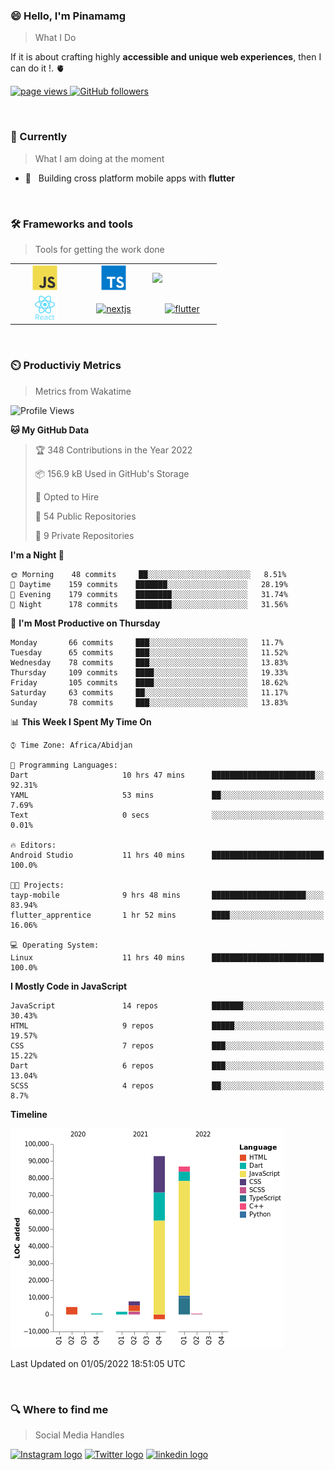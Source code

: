 ### 😄 Hello, I'm Pinamamg
> What I Do 

If it is about crafting highly **accessible and unique web experiences**, then I can do it !. 🫀
<br>

<p align="left">
  <a href="https://github.com/Gyekye/Gyekye">
    <img src="https://komarev.com/ghpvc/?username=Gyekye" alt="page views" />
  </a>
  <a href="https://github.com/Gyekye?tab=followers">
    <img alt="GitHub followers" src="https://img.shields.io/github/followers/Gyekye?color=green&logo=github">
  </a>
</p>

<br>

### 🤳 Currently
> What I am doing at the moment

- :seedling: &nbsp; Building cross platform mobile apps with **flutter**

<br>

### 🛠 Frameworks and tools
> Tools for getting the work done

<table>
  <tr>
    <td align="center" width="96">
      <a href="https://developer.mozilla.org/en-US/docs/Web/JavaScript" target="_blank" rel="noreferrer"> 
        <img src="https://raw.githubusercontent.com/devicons/devicon/master/icons/javascript/javascript-original.svg" alt="javascript" width="40"                      height="40"/> 
      </a>
    </td>
    <td align="center" width="96">
      <a href="https://www.typescriptlang.org/docs/handbook/typescript-in-5-minutes.html">
         <img src="https://raw.githubusercontent.com/devicons/devicon/master/icons/typescript/typescript-original.svg" alt="typescript" width="40"                      height="40"/> 
      </a>
    </td>
    <td>
        <img src="https://cdn.jsdelivr.net/gh/devicons/devicon/icons/dart/dart-original.svg" />
    </td>
  </tr>
  <tr>
    <td align="center" width="96">
       <a href="https://reactjs.org/" target="_blank" rel="noreferrer"> 
         <img src="https://raw.githubusercontent.com/devicons/devicon/master/icons/react/react-original-wordmark.svg" alt="react" width="40"                     height="40"/>      
      </a> 
    </td>
    <td align="center" width="96">
      <a href="https://nextjs.org/" target="_blank" rel="noreferrer">
        <img src="https://cdn.worldvectorlogo.com/logos/nextjs-2.svg" alt="nextjs" width="40" height="40"/>
      </a> 
    </td>
    <td align="center" width="96">
      <a href="https://flutter.dev" target="_blank" rel="noreferrer"> 
        <img src="https://www.vectorlogo.zone/logos/flutterio/flutterio-icon.svg" alt="flutter" width="40" height="40"/>
      </a> 
    </td>
  </tr>
</table>

<br>

### ⏲️ Productiviy Metrics
> Metrics from Wakatime

<!--START_SECTION:waka-->
![Profile Views](http://img.shields.io/badge/Profile%20Views-7-blue)

**🐱 My GitHub Data** 

> 🏆 348 Contributions in the Year 2022
 > 
> 📦 156.9 kB Used in GitHub's Storage 
 > 
> 💼 Opted to Hire
 > 
> 📜 54 Public Repositories 
 > 
> 🔑 9 Private Repositories  
 > 
**I'm a Night 🦉** 

```text
🌞 Morning    48 commits     ██░░░░░░░░░░░░░░░░░░░░░░░   8.51% 
🌆 Daytime    159 commits    ███████░░░░░░░░░░░░░░░░░░   28.19% 
🌃 Evening    179 commits    ████████░░░░░░░░░░░░░░░░░   31.74% 
🌙 Night      178 commits    ████████░░░░░░░░░░░░░░░░░   31.56%

```
📅 **I'm Most Productive on Thursday** 

```text
Monday       66 commits     ███░░░░░░░░░░░░░░░░░░░░░░   11.7% 
Tuesday      65 commits     ███░░░░░░░░░░░░░░░░░░░░░░   11.52% 
Wednesday    78 commits     ███░░░░░░░░░░░░░░░░░░░░░░   13.83% 
Thursday     109 commits    ████░░░░░░░░░░░░░░░░░░░░░   19.33% 
Friday       105 commits    ████░░░░░░░░░░░░░░░░░░░░░   18.62% 
Saturday     63 commits     ██░░░░░░░░░░░░░░░░░░░░░░░   11.17% 
Sunday       78 commits     ███░░░░░░░░░░░░░░░░░░░░░░   13.83%

```


📊 **This Week I Spent My Time On** 

```text
⌚︎ Time Zone: Africa/Abidjan

💬 Programming Languages: 
Dart                     10 hrs 47 mins      ███████████████████████░░   92.31% 
YAML                     53 mins             ██░░░░░░░░░░░░░░░░░░░░░░░   7.69% 
Text                     0 secs              ░░░░░░░░░░░░░░░░░░░░░░░░░   0.01%

🔥 Editors: 
Android Studio           11 hrs 40 mins      █████████████████████████   100.0%

🐱‍💻 Projects: 
tayp-mobile              9 hrs 48 mins       █████████████████████░░░░   83.94% 
flutter_apprentice       1 hr 52 mins        ████░░░░░░░░░░░░░░░░░░░░░   16.06%

💻 Operating System: 
Linux                    11 hrs 40 mins      █████████████████████████   100.0%

```

**I Mostly Code in JavaScript** 

```text
JavaScript               14 repos            ███████░░░░░░░░░░░░░░░░░░   30.43% 
HTML                     9 repos             █████░░░░░░░░░░░░░░░░░░░░   19.57% 
CSS                      7 repos             ███░░░░░░░░░░░░░░░░░░░░░░   15.22% 
Dart                     6 repos             ███░░░░░░░░░░░░░░░░░░░░░░   13.04% 
SCSS                     4 repos             ██░░░░░░░░░░░░░░░░░░░░░░░   8.7%

```


**Timeline**

![Chart not found](https://raw.githubusercontent.com/Gyekye/Gyekye/main/charts/bar_graph.png) 


 Last Updated on 01/05/2022 18:51:05 UTC
<!--END_SECTION:waka-->

<br>

### 🔍 Where to find me
> Social Media Handles

[<img src="https://img.shields.io/badge/Instagram-282C34?logo=instagram&logoColor=0077B5" alt="Instagram logo" title="Instagram" height="25" />](https://www.instagram.com/pina_men/)
[<img src="https://img.shields.io/badge/Twitter-282C34?logo=twitter&logoColor=0077B5" alt="Twitter logo" title="twitter" height="25" />](https://www.twitter.com/Gyepina/)
[<img src="https://img.shields.io/badge/LinkedIn-282C34?logo=linkedin&logoColor=0077B5" alt="linkedin logo" title="linkedin" height="25" />](https://www.linkedin.com/in/richmond-gyekye-714028203)
